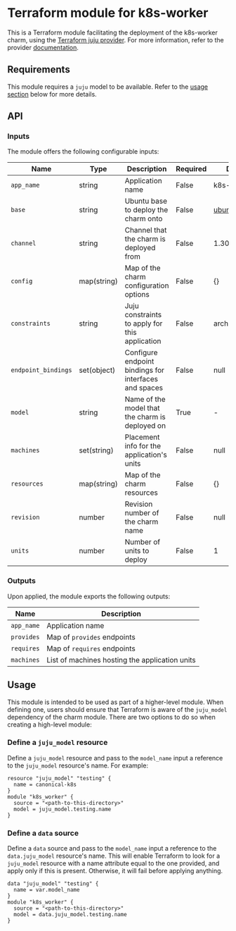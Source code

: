 # Terraform module for k8s-worker

This is a Terraform module facilitating the deployment of the k8s-worker charm, using the [Terraform juju provider](https://github.com/juju/terraform-provider-juju/). For more information, refer to the provider [documentation](https://registry.terraform.io/providers/juju/juju/latest/docs).

## Requirements

This module requires a `juju` model to be available. Refer to the [usage section](#usage) below for more details.

## API

### Inputs

The module offers the following configurable inputs:

| Name | Type | Description | Required | Default |
| - | - | - | - | - |
| `app_name`| string | Application name | False | k8s-worker |
| `base` | string | Ubuntu base to deploy the charm onto | False | ubuntu@24.04 |
| `channel`| string | Channel that the charm is deployed from | False | 1.30/edge |
| `config`| map(string) | Map of the charm configuration options | False | {} |
| `constraints` | string | Juju constraints to apply for this application | False | arch=amd64 |
| `endpoint_bindings`| set(object) | Configure endpoint bindings for interfaces and spaces | False | null |
| `model`| string | Name of the model that the charm is deployed on | True | - |
| `machines`| set(string) | Placement info for the application's units | False | null |
| `resources`| map(string) | Map of the charm resources | False | {} |
| `revision`| number | Revision number of the charm name | False | null |
| `units` | number | Number of units to deploy | False | 1 |

### Outputs

Upon applied, the module exports the following outputs:

| Name | Description |
| - | - |
| `app_name`|  Application name |
| `provides`| Map of `provides` endpoints |
| `requires`|  Map of `requires` endpoints |
| `machines`|  List of machines hosting the application units |

## Usage

This module is intended to be used as part of a higher-level module. When defining one, users should ensure that Terraform is aware of the `juju_model` dependency of the charm module. There are two options to do so when creating a high-level module:

### Define a `juju_model` resource

Define a `juju_model` resource and pass to the `model_name` input a reference to the `juju_model` resource's name. For example:

```
resource "juju_model" "testing" {
  name = canonical-k8s
}
module "k8s_worker" {
  source = "<path-to-this-directory>"
  model = juju_model.testing.name
}
```

### Define a `data` source

Define a `data` source and pass to the `model_name` input a reference to the `data.juju_model` resource's name. This will enable Terraform to look for a `juju_model` resource with a name attribute equal to the one provided, and apply only if this is present. Otherwise, it will fail before applying anything.

```
data "juju_model" "testing" {
  name = var.model_name
}
module "k8s_worker" {
  source = "<path-to-this-directory>"
  model = data.juju_model.testing.name
}
```
